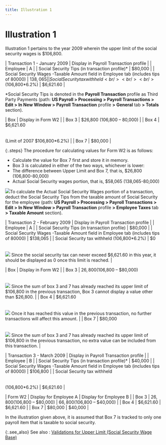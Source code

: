 ```yaml
---
title: Illustration 1
---
```


# Illustration 1


Illustration 1 pertains to the year 2009 wherein the upper limit of  the social security wages is $106,800.


| Transaction 1 - January 2009 | Display in Payroll Transaction profile |
| Employee | A |
| Social Security Tips (in transaction profile)\* | $80,000 |
| Social Security Wages -Taxable Amount field in Employee tab (includes  tips of 80000) | $138,065 |
| Social Security tax withheld<br/><br/><br/>($106,800\*6.2%) | $6,621.60 |



\*Social Security Tips is denoted in the **Payroll 
 Transaction** profile as Third Party Payments (path: **US 
 Payroll &gt; Processing &gt; Payroll Transactions &gt; Edit &gt; In New 
 Window &gt; Payroll Transaction** profile **&gt; General** tab **&gt; Totals**  section).


| Box | Display in Form W2 |
| Box 3 | $26,800 (106,800 – 80,000) |
| Box 4 | $6,621.60<br/><br/><br/>(Limit of 2007 $106,800\*6.2%) |
| Box 7 | $80,000 |



{:.steps}
The procedure for calculating values for  Form W2 is as follows:

- Calculate the value  for Box 7 first and store it in memory.
- Box 3 is calculated  in either of the two ways, whichever is lower:
- The difference  between Upper Limit and Box 7, that is, $26,800 (106,800-80,000)
- Actual Social  Security wages portion, that is, $58,065 (138,065-80,000)



![]({{site.prl_baseurl}}/img/hint.gif)To calculate  the Actual Social Security Wages portion of a transaction, deduct the  Social Security Tips from the taxable amount of Social Security for the  employee (path: **US Payroll &gt; Processing 
 &gt; Payroll Transactions &gt; Edit &gt; In New Window &gt; Payroll Transaction** profile **&gt; Employee Taxes** tab **&gt; Taxable Amount** section).


| Transaction 2 - February 2009 | Display in Payroll Transaction profile |
| Employee | A |
| Social Security Tips (in transaction profile) | $80,000 |
| Social Security Wages -Taxable Amount field in Employee tab (includes  tips of 80000) | $138,065 |
| Social Security tax withheld (106,800\*6.2%) | $0<br/><br/><br/>![]({{site.prl_baseurl}}/img/note.gif) Since the social security tax can never exceed $6,621.60  in this year, it should be displayed as 0 once this limit is reached. |



| Box | Display in Form W2 |
| Box 3 | $26,800 ($106,800 – $80,000)<br/><br/><br/>![]({{site.prl_baseurl}}/img/note.gif) Since the sum of box 3 and 7 has already reached its  upper limit of $106,800 in the previous transaction, Box 3 cannot display  a value other than $26,800. |
| Box 4 | $6,621.60<br/><br/><br/>![]({{site.prl_baseurl}}/img/note.gif) Once it has reached this value in the previous transaction,  no further transactions will affect this amount. |
| Box 7 | $80,000<br/><br/><br/>![]({{site.prl_baseurl}}/img/note.gif) Since the sum of box 3 and 7 has already reached its  upper limit of $106,800 in the previous transaction, no extra value can  be included from this transaction. |



| Transaction 3 - March 2009 | Display in Payroll Transaction profile |
| Employee | B |
| Social Security Tips (in transaction profile)\* | $40,000 |
| Social Security Wages -Taxable Amount field in Employee tab (includes  tips of 80000) | $106,800 |
| Social Security tax withheld<br/><br/><br/>(106,800\*6.2%) | $6,621.60 |



| Form W2 | Display for Employee A | Display for Employee B |
| Box 3 | $26,800 ($106,800 – $80,000) | $66,800 ($106,800 – $40,000) |
| Box 4 | $6,621.60 | $6,621.60 |
| Box 7 | $80,000 | $40,000 |



In the illustration given above, it is assumed that Box 7 is tracked  to only one payroll item that is taxable to social security.


{:.see_also}
See also
: [Validations  for Upper Limit (Social Security Wage Base)]({{site.prl_baseurl}}/misc/validations_for_yearly_upper_limit_(social_security_wage_base)_form_w2.html)
